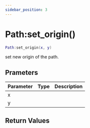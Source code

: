 ```yaml
---
sidebar_position: 3
---
```


# Path:set_origin()
```lua
Path:set_origin(x, y)
```
set new origin of the path.


## Prameters
|Parameter|Type|Description|
|-|-|-|
|x|||
|y|||


## Return Values
